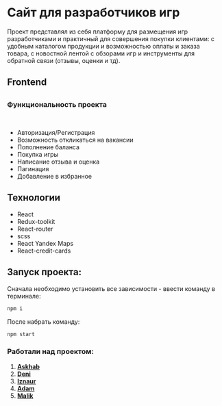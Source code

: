 # Сайт для разработчиков игр

<p>Проект представлял из себя платформу для размещения игр разработчиками и практичный
для совершения покупки клиентами: с удобным каталогом продукции и возможностью оплаты
и заказа товара, с новостной лентой с обзорами игр и инструменты для обратной связи (отзывы,
оценки и тд).</p>

<h2>Frontend<h2/>

### Функциональность проекта

<br>

- Авторизация/Регистрация
- Возможность откликаться на вакансии
- Пополнение баланса
- Покупка игры
- Написание отзыва и оценка
- Пагинация
- Добавление в избранное

## Технологии

- React
- Redux-toolkit
- React-router
- scss
- React Yandex Maps
- React-credit-cards

## Запуск проекта:

Сначала необходимо установить все зависимости - ввести команду в терминале:

```javascript
npm i
```

После набрать команду:

```javascript
npm start
```

### Работали над проектом:

1. **[Askhab](https://github.com/Askhab39)**
2. **[Deni](https://github.com/remcode404)**
3. **[Iznaur](https://github.com/Iznor9507)**
4. **[Adam](https://github.com/AdamTsurov)**
5. **[Malik](https://github.com/Mugattu)**

